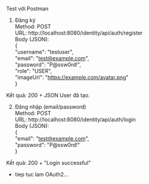 Test với Postman

1. Đăng ký  
Method: POST  
URL: http://localhost:8080/identity/api/auth/register  
Body (JSON):  
{  
  "username": "testuser",  
  "email": "test@example.com",  
  "password": "P@ssw0rd!",  
  "role": "USER",  
  "imageUrl": "https://example.com/avatar.png"  
}  
  
Kết quả: 200 + JSON User đã tạo.  
  
2. Đăng nhập (email/password)  
Method: POST  
URL: http://localhost:8080/identity/api/auth/login  
Body (JSON):  
{  
  "email": "test@example.com",  
  "password": "P@ssw0rd!"  
}  
  
Kết quả: 200 + "Login successful"  

- tiep tuc lam OAuth2...
